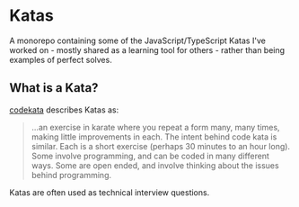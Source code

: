 # Katas

A monorepo containing some of the JavaScript/TypeScript Katas I've worked on - mostly shared as a learning tool for others - rather than being examples of perfect solves.

## What is a Kata?
[codekata](http://codekata.com/) describes Katas as:

> ...an exercise in karate where you repeat a form many, many times, making little improvements in each. The intent behind code kata is similar. Each is a short exercise (perhaps 30 minutes to an hour long). Some involve programming, and can be coded in many different ways. Some are open ended, and involve thinking about the issues behind programming.

Katas are often used as technical interview questions.
